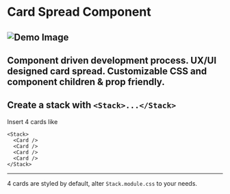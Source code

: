 # Card Spread Component
![Demo Image](https://ibb.co/JcXmN9K)
---
Component driven development process. UX/UI designed card spread. Customizable CSS and component children & prop friendly. 
---
Create a stack with ```<Stack>...</Stack>```
---
Insert 4 cards like 
```
<Stack>
  <Card />
  <Card />
  <Card />
  <Card />
</Stack>
```
--- 
4 cards are styled by default, alter ```Stack.module.css``` to your needs.
